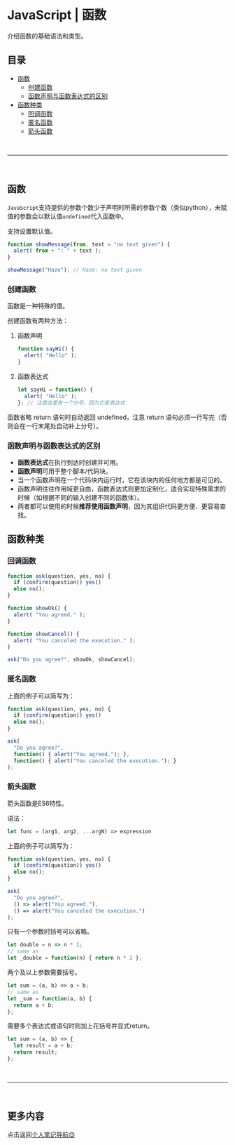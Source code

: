 # JavaScript | 函数 <!-- omit in toc -->

介绍函数的基础语法和类型。

## 目录 <!-- omit in toc -->

- [函数](#函数)
  - [创建函数](#创建函数)
  - [函数声明与函数表达式的区别](#函数声明与函数表达式的区别)
- [函数种类](#函数种类)
  - [回调函数](#回调函数)
  - [匿名函数](#匿名函数)
  - [箭头函数](#箭头函数)

<br>

---

<br>

## 函数

`JavaScript`支持提供的参数个数少于声明时所需的参数个数（类似python），未赋值的参数会以默认值`undefined`代入函数中。

支持设置默认值。

```js
function showMessage(from, text = "no text given") {
  alert( from + ": " + text );
}

showMessage("Haze"); // Haze: no text given
```

### 创建函数

函数是一种特殊的值。

创建函数有两种方法：

1. 函数声明

    ```js
    function sayHi() {
      alert( "Hello" );
    }
    ```

2. 函数表达式

    ```js
    let sayHi = function() {
      alert( "Hello" );
    }; // 注意这里有一个分号，因为它是表达式
    ```

函数省略 return 语句时自动返回 undefined，注意 return 语句必须一行写完（否则会在一行末尾处自动补上分号）。

### 函数声明与函数表达式的区别

- **函数表达式**在执行到达时创建并可用。
- **函数声明**可用于整个脚本/代码块。
- 当一个函数声明在一个代码块内运行时，它在该块内的任何地方都是可见的。
- 函数声明往往作用域更自由，函数表达式则更加定制化，适合实现特殊需求的时候（如根据不同的输入创建不同的函数体）。
- 两者都可以使用的时候**推荐使用函数声明**，因为其组织代码更方便、更容易查找。

## 函数种类

### 回调函数

```js
function ask(question, yes, no) {
  if (confirm(question)) yes()
  else no();
}

function showOk() {
  alert( "You agreed." );
}

function showCancel() {
  alert( "You canceled the execution." );
}

ask("Do you agree?", showOk, showCancel);
```

### 匿名函数

上面的例子可以简写为：

```js
function ask(question, yes, no) {
  if (confirm(question)) yes()
  else no();
}

ask(
  "Do you agree?",
  function() { alert("You agreed."); },
  function() { alert("You canceled the execution."); }
);
```

### 箭头函数

箭头函数是ES6特性。

语法：

```js
let func = (arg1, arg2, ...argN) => expression
```

上面的例子可以简写为：

```js
function ask(question, yes, no) {
  if (confirm(question)) yes()
  else no();
}

ask(
  "Do you agree?",
  () => alert("You agreed."),
  () => alert("You canceled the execution.")
);
```

只有一个参数时括号可以省略。

```js
let double = n => n * 2;
// same as
let _double = function(n) { return n * 2 };
```

两个及以上参数需要括号。

```js
let sum = (a, b) => a + b;
// same as
let _sum = function(a, b) {
  return a + b;
};
```

需要多个表达式或语句时则加上花括号并显式return。

```js
let sum = (a, b) => {
  let result = a + b;
  return result;
};
```

<br>

---

<br>

## 更多内容 <!-- omit in toc -->

点击返回[个人笔记导航😊](../README.md)
